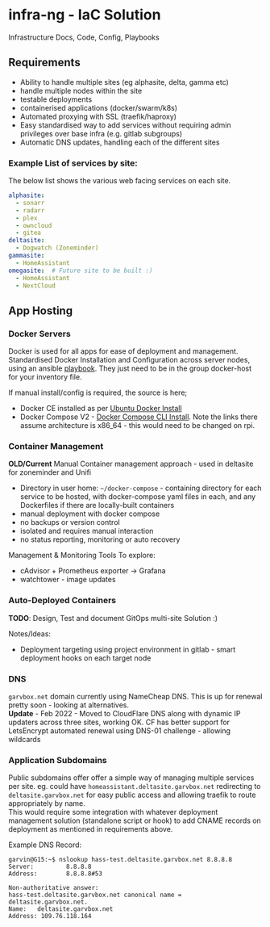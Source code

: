 # infra-ng - IaC Solution

Infrastructure Docs, Code, Config, Playbooks


## Requirements

* Ability to handle multiple sites (eg alphasite, delta, gamma etc)
* handle multiple nodes within the site
* testable deployments
* containerised applications (docker/swarm/k8s)
* Automated proxying with SSL (traefik/haproxy)
* Easy standardised way to add services without requiring admin privileges over base infra (e.g. gitlab subgroups)
* Automatic DNS updates, handling each of the different sites

### Example List of services by site:
The below list shows the various web facing services on each site.
```yaml
alphasite:
  - sonarr
  - radarr
  - plex
  - owncloud
  - gitea
deltasite:
  - Dogwatch (Zoneminder)
gammasite:
  - HomeAssistant
omegasite:  # Future site to be built :)
  - HomeAssistant
  - NextCloud
```

## App Hosting

### Docker Servers
Docker is used for all apps for ease of deployment and management. Standardised Docker Installation and Configuration across server nodes, using an ansible [playbook](../ansible/docker-install.yml). They just need to be in the group docker-host for your inventory file.

If manual install/config is required, the source is here;
* Docker CE installed as per [Ubuntu Docker Install](https://docs.docker.com/engine/install/ubuntu/)
* Docker Compose V2 - [Docker Compose CLI Install](https://docs.docker.com/compose/cli-command/#install-on-linux). Note the links there assume architecture is x86_64 - this would need to be changed on rpi.


### Container Management

**OLD/Current** Manual Container management approach - used in deltasite for zoneminder and Unifi
* Directory in user home: `~/docker-compose` - containing directory for each service to be hosted, with docker-compose yaml files in each, and any Dockerfiles if there are locally-built containers
* manual deployment with docker compose
* no backups or version control
* isolated and requires manual interaction
* no status reporting, monitoring or auto recovery


Management & Monitoring Tools To explore:
* cAdvisor + Prometheus exporter -> Grafana
* watchtower - image updates


### Auto-Deployed Containers

**TODO**: Design, Test and document GitOps multi-site Solution :)

Notes/Ideas:
* Deployment targeting using project environment in gitlab - smart deployment hooks on each target node


### DNS

`garvbox.net` domain currently using NameCheap DNS. This is up for renewal pretty soon - looking at alternatives.  
**Update** - Feb 2022 - Moved to CloudFlare DNS along with dynamic IP updaters across three sites, working OK. CF has better support for LetsEncrypt automated renewal using DNS-01 challenge - allowing wildcards  

### Application Subdomains
Public subdomains offer offer a simple way of managing multiple services per site. eg. could have `homeassistant.deltasite.garvbox.net` redirecting to `deltasite.garvbox.net` for easy public access and allowing traefik to route appropriately by name.  
This would require some integration with whatever deployment management solution (standalone script or hook) to add CNAME records on deployment as mentioned in requirements above.

Example DNS Record:
```
garvin@G15:~$ nslookup hass-test.deltasite.garvbox.net 8.8.8.8
Server:         8.8.8.8
Address:        8.8.8.8#53

Non-authoritative answer:
hass-test.deltasite.garvbox.net canonical name = deltasite.garvbox.net.
Name:   deltasite.garvbox.net
Address: 109.76.118.164
```

